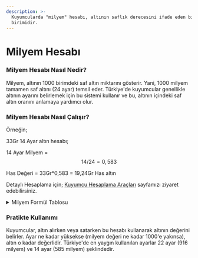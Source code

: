 ```yaml
---
description: >-
  Kuyumcularda "milyem" hesabı, altının saflık derecesini ifade eden bir ölçü
  birimidir.
---
```


# Milyem Hesabı

### Milyem Hesabı Nasıl Nedir?

Milyem, altının 1000 birimdeki saf altın miktarını gösterir. Yani, 1000 milyem tamamen saf altını (24 ayar) temsil eder. Türkiye'de kuyumcular genellikle altının ayarını belirlemek için bu sistemi kullanır ve bu, altının içindeki saf altın oranını anlamaya yardımcı olur.

### Milyem Hesabı Nasıl Çalışır?

Örneğin;

33Gr 14 Ayar altın hesabı;

14 Ayar Milyem = $$14/24 = 0,583$$

Has Değeri = 33Gr\*0,583 = 19,24Gr Has altın&#x20;

Detaylı Hesaplama için; [Kuyumcu Hesaplama Araçları](https://sarraf.pro/hesaplama-araclari) sayfamızı ziyaret edebilirsiniz.

<details>

<summary>Milyem Formül Tablosu</summary>

<table><thead><tr><th width="68.0546875">Kod</th><th width="215.39453125">Tanım</th><th>Değer</th></tr></thead><tbody><tr><td>Au</td><td>Saf Altın Milyem</td><td>1000</td></tr><tr><td>Cr</td><td>Saf Altın Ayarı</td><td>24</td></tr><tr><td>Ac</td><td>1 Ayar -> Milyem</td><td><span class="math">Au/Cr</span></td></tr></tbody></table>



</details>





### Pratikte Kullanımı

Kuyumcular, altın alırken veya satarken bu hesabı kullanarak altının değerini belirler. Ayar ne kadar yüksekse (milyem değeri ne kadar 1000'e yakınsa), altın o kadar değerlidir. Türkiye'de en yaygın kullanılan ayarlar 22 ayar (916 milyem) ve 14 ayar (585 milyem) şeklindedir.






